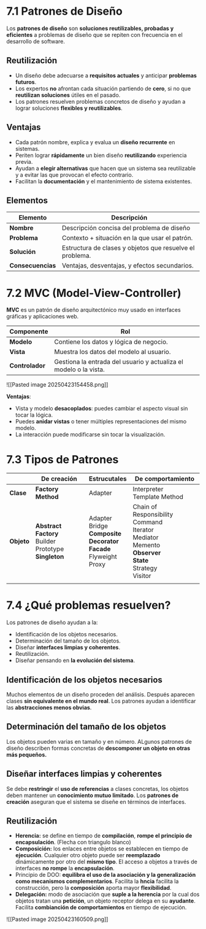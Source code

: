# 7.1 Patrones de Diseño

Los **patrones de diseño** son **soluciones reutilizables, probadas y eficientes** a problemas de diseño que se repiten con frecuencia en el desarrollo de software.

## Reutilización
 - Un diseño debe adecuarse a **requisitos actuales** y anticipar **problemas futuros**.
 - Los expertos **no** afrontan cada situación partiendo de **cero**, si no que **reutilizan soluciones** útiles en el pasado.
 - Los patrones resuelven problemas concretos de diseño y ayudan a lograr soluciones **flexibles y reutilizables**.
## Ventajas
- Cada patrón nombre, explica y evalua un **diseño recurrente** en sistemas.
- Periten lograr **rápidamente** un bien diseño **reutilizando** experiencia previa.
- Ayudan a **elegir alternativas** que hacen que un sistema sea reutilizable y a evitar las que provocan el efecto contrario. 
- Facilitan la **documentación** y el mantenimiento de sistema existentes.

## Elementos

| Elemento          | Descripción                                              |
| ----------------- | -------------------------------------------------------- |
| **Nombre**        | Descripción concisa del problema de diseño               |
| **Problema**      | Contexto + situación en la que usar el patrón.           |
| **Solución**      | Estructura de clases y objetos que resuelve el problema. |
| **Consecuencias** | Ventajas, desventajas, y efectos secundarios.            |
# 7.2 MVC (Model-View-Controller)
**MVC** es un patrón de diseño arquitectónico muy usado en interfaces gráficas y aplicaciones web.

| Componente      | Rol                                                               |
| --------------- | ----------------------------------------------------------------- |
| **Modelo**      | Contiene los datos y lógica de negocio.                           |
| **Vista**       | Muestra los datos del modelo al usuario.                          |
| **Controlador** | Gestiona la entrada del usuario y actualiza el modelo o la vista. |
![[Pasted image 20250423154458.png]]

**Ventajas**:
- Vista y modelo **desacoplados**: puedes cambiar el aspecto visual sin tocar la lógica.
- Puedes **anidar vistas** o tener múltiples representaciones del mismo modelo.
- La interacción puede modificarse sin tocar la visualización.

# 7.3 Tipos de Patrones

|            | De creación                                                   | Estrucutales                                                                            | De comportamiento                                                                                                         |
| ---------- | ------------------------------------------------------------- | --------------------------------------------------------------------------------------- | ------------------------------------------------------------------------------------------------------------------------- |
| **Clase**  | **Factory Method**                                            | Adapter                                                                                 | Interpreter<br>Template Method                                                                                            |
| **Objeto** | **Abstract Factory**<br>Builder<br>Prototype<br>**Singleton** | Adapter<br>Bridge<br>**Composite**<br>**Decorator**<br>**Facade**<br>Flyweight<br>Proxy | Chain of Responsibility<br>Command<br>Iterator<br>Mediator<br>Memento<br>**Observer**<br>**State**<br>Strategy<br>Visitor |
|            |                                                               |                                                                                         |                                                                                                                           |


# 7.4 ¿Qué problemas resuelven?
Los patrones de diseño ayudan a la:
- Identificación de los objetos necesarios.
- Determinación del tamaño de los objetos.
- Diseñar **interfaces limpias y coherentes**.
- Reutilización.
- Diseñar pensando en **la evolución del sistema**.

## Identificación de los objetos necesarios
Muchos elementos de un diseño proceden del análisis. Después aparecen clases **sin equivalente en el mundo real**. Los patrones ayudan a identificar las **abstracciones menos obvias**.

## Determinación del tamaño de los objetos
Los objetos pueden varias en tamaño y en número. ALgunos patrones de diseño describen formas concretas de **descomponer un objeto en otras más pequeños.**

## Diseñar interfaces limpias y coherentes
Se debe **restringir** el **uso de referencias** a clases concretas, los objetos deben mantener un **conocimiento mutuo limitado**. Los **patrones de creación** aseguran que el sistema se diseñe en términos de interfaces.

## Reutilización
- **Herencia:** se define en tiempo de **compilación**, **rompe el principio de encapsulación**. (Flecha con triangulo blanco)
- **Composición:** los enlaces entre objetos se establecen en tiempo de **ejecución**. Cualquier otro objeto puede ser **reemplazado** dinámicamente por otro del **mismo tipo**. El acceso a objetos a través de interfaces **no rompe** la **encapsulación**.
- Principio de DOO: **equilibra el uso de la asociación y la generalización como mecanismos complementarios**. Facilita la **hncia** facilita la construcción, pero la **composición** aporta mayor **flexibilidad**.
- **Delegación:** modo de asociación que **suple a la herencia** por la cual dos objetos tratan una **petición**, un objeto receptor delega en su **ayudante**. Facilita **combianción de comportamientos** en tiempo de ejecución. 

![[Pasted image 20250423160509.png]]

